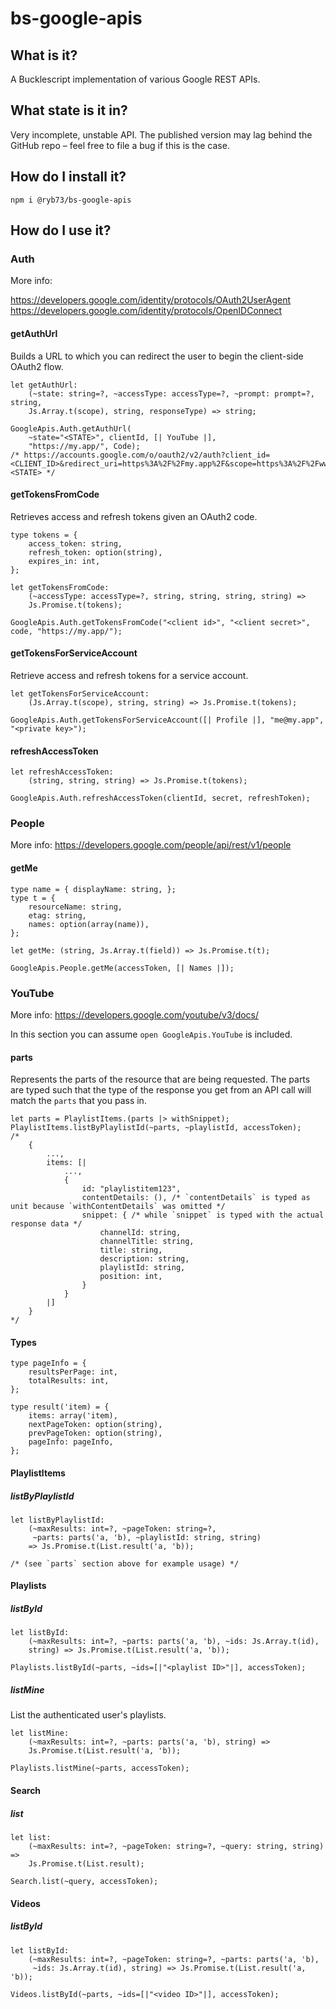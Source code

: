 # bs-google-apis

## What is it?
A Bucklescript implementation of various Google REST APIs.

## What state is it in?
Very incomplete, unstable API. The published version may lag behind the GitHub repo – feel free to file a bug if this is the case.

## How do I install it?

```
npm i @ryb73/bs-google-apis
```

## How do I use it?

### Auth

More info:

https://developers.google.com/identity/protocols/OAuth2UserAgent
https://developers.google.com/identity/protocols/OpenIDConnect

#### getAuthUrl
Builds a URL to which you can redirect the user to begin the client-side OAuth2 flow.
```reason
let getAuthUrl:
    (~state: string=?, ~accessType: accessType=?, ~prompt: prompt=?, string,
    Js.Array.t(scope), string, responseType) => string;

GoogleApis.Auth.getAuthUrl(
    ~state="<STATE>", clientId, [| YouTube |],
    "https://my.app/", Code);
/* https://accounts.google.com/o/oauth2/v2/auth?client_id=<CLIENT_ID>&redirect_uri=https%3A%2F%2Fmy.app%2F&scope=https%3A%2F%2Fwww.googleapis.com%2Fauth%2Fyoutube&response_type=code&state=<STATE> */
```

#### getTokensFromCode
Retrieves access and refresh tokens given an OAuth2 code.
```reason
type tokens = {
    access_token: string,
    refresh_token: option(string),
    expires_in: int,
};

let getTokensFromCode:
    (~accessType: accessType=?, string, string, string, string) =>
    Js.Promise.t(tokens);

GoogleApis.Auth.getTokensFromCode("<client id>", "<client secret>", code, "https://my.app/");
```

#### getTokensForServiceAccount
Retrieve access and refresh tokens for a service account.
```reason
let getTokensForServiceAccount:
    (Js.Array.t(scope), string, string) => Js.Promise.t(tokens);

GoogleApis.Auth.getTokensForServiceAccount([| Profile |], "me@my.app", "<private key>");
```

#### refreshAccessToken

```reason
let refreshAccessToken:
    (string, string, string) => Js.Promise.t(tokens);

GoogleApis.Auth.refreshAccessToken(clientId, secret, refreshToken);
```

### People

More info: https://developers.google.com/people/api/rest/v1/people

#### getMe

```reason
type name = { displayName: string, };
type t = {
    resourceName: string,
    etag: string,
    names: option(array(name)),
};

let getMe: (string, Js.Array.t(field)) => Js.Promise.t(t);

GoogleApis.People.getMe(accessToken, [| Names |]);
```


### YouTube

More info: https://developers.google.com/youtube/v3/docs/

In this section you can assume `open GoogleApis.YouTube` is included.

#### parts

Represents the parts of the resource that are being requested. The parts are typed such that the type of the response you get from an API call will match the `parts` that you pass in.

```reason
let parts = PlaylistItems.(parts |> withSnippet);
PlaylistItems.listByPlaylistId(~parts, ~playlistId, accessToken);
/*
    {
        ...,
        items: [|
            ...,
            {
                id: "playlistitem123",
                contentDetails: (), /* `contentDetails` is typed as unit because `withContentDetails` was omitted */
                snippet: { /* while `snippet` is typed with the actual response data */
                    channelId: string,
                    channelTitle: string,
                    title: string,
                    description: string,
                    playlistId: string,
                    position: int,
                }
            }
        |]
    }
*/
```

#### Types

```reason
type pageInfo = {
    resultsPerPage: int,
    totalResults: int,
};

type result('item) = {
    items: array('item),
    nextPageToken: option(string),
    prevPageToken: option(string),
    pageInfo: pageInfo,
};
```

#### PlaylistItems

##### listByPlaylistId

```reason
let listByPlaylistId:
    (~maxResults: int=?, ~pageToken: string=?,
     ~parts: parts('a, 'b), ~playlistId: string, string)
    => Js.Promise.t(List.result('a, 'b));

/* (see `parts` section above for example usage) */
```

#### Playlists

##### listById

```reason
let listById:
    (~maxResults: int=?, ~parts: parts('a, 'b), ~ids: Js.Array.t(id),
    string) => Js.Promise.t(List.result('a, 'b));
    
Playlists.listById(~parts, ~ids=[|"<playlist ID>"|], accessToken);
```

##### listMine

List the authenticated user's playlists.

```reason
let listMine:
    (~maxResults: int=?, ~parts: parts('a, 'b), string) =>
    Js.Promise.t(List.result('a, 'b));

Playlists.listMine(~parts, accessToken);
```

#### Search

##### list
```reason
let list:
    (~maxResults: int=?, ~pageToken: string=?, ~query: string, string) =>
    Js.Promise.t(List.result);

Search.list(~query, accessToken);
```

#### Videos

##### listById
```reason
let listById:
    (~maxResults: int=?, ~pageToken: string=?, ~parts: parts('a, 'b),
     ~ids: Js.Array.t(id), string) => Js.Promise.t(List.result('a, 'b));

Videos.listById(~parts, ~ids=[|"<video ID>"|], accessToken);
```

